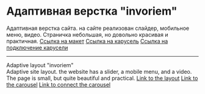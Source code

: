 # Адаптивная верстка "invoriem"   


Адаптивная верстка сайта. на сайте реализован слайдер, мобильное меню, видео. Страничка небольшая, но довольно красивая и практичная.
[Ссылка на макет](https://www.figma.com/file/46Tciw6IjvFGYfNZf19C45/Invoriem---WebCademy.ru---HTML-stream?type=design&node-id=0%3A1&t=lNOH7HHFkbYSiaIt-1 "макет")
[Ссылка на карусель](https://owlcarousel2.github.io/OwlCarousel2/ "карусель")
[Ссылка на подключение карусели](https://cdnjs.com/)

<hr>


Adaptive layout "invoriem"   
Adaptive site layout. the website has a slider, a mobile menu, and a video. The page is small, but quite beautiful and practical.
[Link to the layout](https://www.figma.com/file/46Tciw6IjvFGYfNZf19C45/Invoriem---WebCademy.ru---HTML-stream?type=design&node-id=0%3A1&t=lNOH7HHFkbYSiaIt-1 "layout")
[Link to the carousel](https://owlcarousel2.github.io/OwlCarousel2/ "carousel")
[Link to connect the carousel](https://cdnjs.com/)
